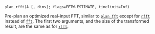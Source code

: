 ```
plan_rfft(A [, dims]; flags=FFTW.ESTIMATE, timelimit=Inf)
```

Pre-plan an optimized real-input FFT, similar to [`plan_fft`](@ref) except for [`rfft`](@ref) instead of [`fft`](@ref). The first two arguments, and the size of the transformed result, are the same as for [`rfft`](@ref).
